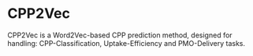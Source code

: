 # CPP2Vec
CPP2Vec is a Word2Vec-based CPP prediction method, designed for handling: CPP-Classification, Uptake-Efficiency and PMO-Delivery tasks.
